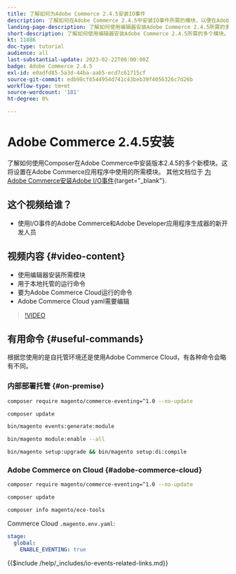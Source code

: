 ```yaml
---
title: 了解如何为Adobe Commerce 2.4.5安装IO事件
description: 了解如何在Adobe Commerce 2.4.5中安装IO事件所需的模块，以便在Adobe Developer App Builder中使用
landing-page-description: 了解如何使用编辑器安装Adobe Commerce 2.4.5所需的多个模块。
short-description: 了解如何使用编辑器安装Adobe Commerce 2.4.5所需的多个模块。
kt: 11886
doc-type: tutorial
audience: all
last-substantial-update: 2023-02-22T00:00:00Z
badge: Adobe Commerce 2.4.5
exl-id: e0adfd85-5a3d-44ba-aab5-ecd7c61715cf
source-git-commit: edb98cf6544954d741c43beb39f4056326c7d26b
workflow-type: tm+mt
source-wordcount: '181'
ht-degree: 0%

---
```


# Adobe Commerce 2.4.5安装

了解如何使用Composer在Adobe Commerce中安装版本2.4.5的多个新模块。这将设置在Adobe Commerce应用程序中使用的所需模块。 其他文档位于 [为Adobe Commerce安装Adobe I/O事件](https://developer.adobe.com/commerce/events/get-started/installation/){target="_blank"}.

## 这个视频给谁？

* 使用I/O事件的Adobe Commerce和Adobe Developer应用程序生成器的新开发人员

## 视频内容 {#video-content}

* 使用编辑器安装所需模块
* 用于本地托管的运行命令
* 要为Adobe Commerce Cloud运行的命令
* Adobe Commerce Cloud yaml需要编辑

>[!VIDEO](https://video.tv.adobe.com/v/3415794?quality=12&learn=on)

## 有用命令 {#useful-commands}

根据您使用的是自托管环境还是使用Adobe Commerce Cloud，有各种命令会略有不同。

### 内部部署托管 {#on-premise}

```bash
composer require magento/commerce-eventing=^1.0 --no-update

composer update

bin/magento events:generate:module

bin/magento module:enable --all

bin/magento setup:upgrade && bin/magento setup:di:compile
```

### Adobe Commerce on Cloud {#adobe-commerce-cloud}

```bash
composer require magento/commerce-eventing=^1.0 --no-update

composer update

composer info magento/ece-tools
```

Commerce Cloud `.magento.env.yaml`:

```yaml
stage:
  global:
    ENABLE_EVENTING: true
```

{{$include /help/_includes/io-events-related-links.md}}
